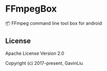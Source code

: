 # FFmpegBox

📦 FFmpeg command line tool box for android

## License

Apache License Version 2.0

Copyright (c) 2017-present, GavinLiu

